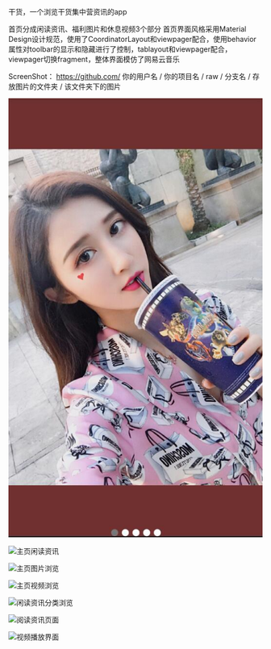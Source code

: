 干货，一个浏览干货集中营资讯的app

首页分成闲读资讯、福利图片和休息视频3个部分
首页界面风格采用Material Design设计规范，使用了CoordinatorLayout和viewpager配合，使用behavior属性对toolbar的显示和隐藏进行了控制，tablayout和viewpager配合，viewpager切换fragment，整体界面模仿了网易云音乐

ScreenShot： https://github.com/ 你的用户名 / 你的项目名 / raw / 分支名 / 存放图片的文件夹 / 该文件夹下的图片

![应用启动页面](https://github.com/xiaolutang/GankIo/raw/master/app/image/splash.jpg)

![主页闲读资讯](https://github.com/xiaolutang/GankIo/master/app/image/main_idel.png)

![主页图片浏览](https://github.com/xiaolutang/GankIo/app/image/mian_girl.jpg)

![主页视频浏览](https://github.com/xiaolutang/GankIo/app/image/main_video.jpg)

![闲读资讯分类浏览](https://github.com/xiaolutang/GankIo/app/image/idel_info.png)

![阅读资讯页面](https://github.com/xiaolutang/GankIo/app/image/reader.jpg)

![视频播放界面](https://github.com/xiaolutang、GankIo/app/image/play_video.png)
